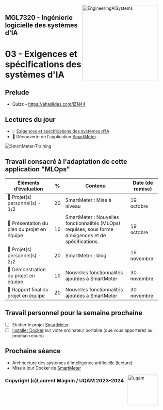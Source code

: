 <img style="float: right;" src="../../images/component_engineering.svg" alt="EngineeringAISystems" width="250"/>

## MGL7320 - Ingénierie logicielle des systèmes d'IA
# 03 - Exigences et spécifications des systèmes d'IA

## Prelude

- Quizz - https://ahaslides.com/IZN44

## Lectures du jour
- :bulb: [Exigences et spécifications des systèmes d'IA](./03_requirements_slides.pdf)
- :nut_and_bolt: Découverte de l'application [SmartMeter](https://github.com/Logimethods/smart-meter)...

![SmartMeter-Training](https://github.com/Logimethods/smart-meter/raw/master/images/SmartMeter-Training.png)

## Travail consacré à l'adaptation de cette application "MLOps"

| Éléments d’évaluation			| %  | Contenu | Date (de remise) |
| ------------------------- | -- |------------------------- | ---- |
| :walking: Projet(s) personnel(s) - 1/2 | 20 | SmartMeter : Mise à niveau | 19 octobre  |
| :couple: Présentation du plan du projet en équipe |	10 | SmartMeter : Nouvelles fonctionnalités (MLOps) requises, sous forme d'exigences et de spécifications. | 19 octobre |
| :walking: Projet(s) personnel(s) - 2/2 | 20 | SmartMeter : blog | 16 novembre |
| :couple: Démonstration du projet en équipe |	10 | Nouvelles fonctionnalités ajoutées à SmartMeter | 30 novembre |
| :couple: Rapport final du projet en équipe |	20 | Nouvelles fonctionnalités ajoutées à SmartMeter | 30 novembre |

## Travail personnel pour la semaine prochaine
- [ ] Étudier le projet [SmartMeter](https://github.com/Logimethods/smart-meter)
- [ ] [Installer Docker](https://docs.docker.com/engine/install/) sur votre ordinateur portable (que vous apporterez au prochain cours)

## Prochaine séance
- Architecture des systèmes d'intelligence artificielle (lecture)
- Mise à jour Docker de [SmartMeter](https://github.com/Logimethods/smart-meter)

<img style="float: right;" align="right" src="../../images/uqam.png" alt="uqàm" width="100"/>

### Copyright (c)Laurent Magnin / UQÀM 2023-2024
